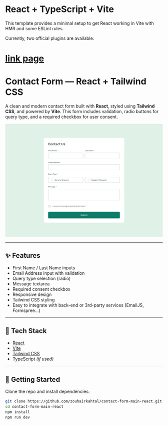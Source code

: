 # React + TypeScript + Vite

This template provides a minimal setup to get React working in Vite with HMR and some ESLint rules.

Currently, two official plugins are available:

# [link page](https://gorgeous-rabanadas-a73521.netlify.app/)
  
# Contact Form — React + Tailwind CSS

A clean and modern contact form built with **React**, styled using **Tailwind CSS**, and powered by **Vite**. This form includes validation, radio buttons for query type, and a required checkbox for user consent.

![Desktop Preview](src/assets/design/desktop-design.jpg)


---

## ✨ Features

- First Name / Last Name inputs
- Email Address input with validation
- Query type selection (radio)
- Message textarea
- Required consent checkbox
- Responsive design
- Tailwind CSS styling
- Easy to integrate with back-end or 3rd-party services (EmailJS, Formspree...)

---

## 🔧 Tech Stack

- [React](https://reactjs.org/)
- [Vite](https://vitejs.dev/)
- [Tailwind CSS](https://tailwindcss.com/)
- [TypeScript](https://www.typescriptlang.org/) *(if used)*

---

## 🚀 Getting Started

Clone the repo and install dependencies:

```bash
git clone https://github.com/zouhairkahtal/contact-form-main-react.git
cd contact-form-main-react
npm install
npm run dev

